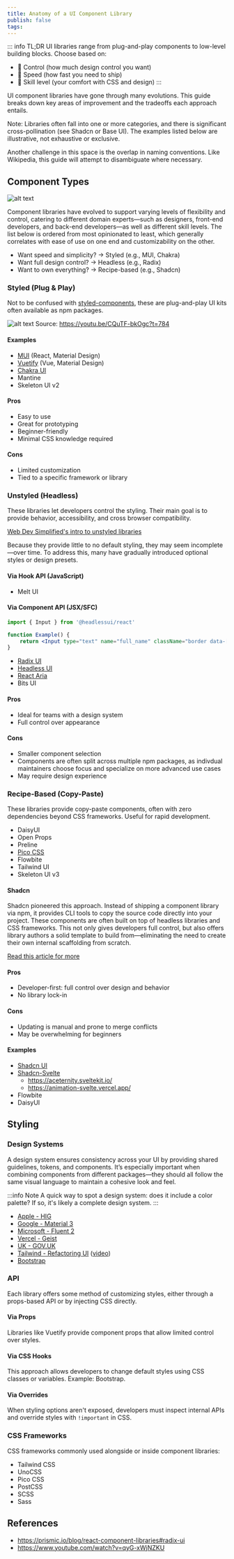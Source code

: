 ```yaml
---
title: Anatomy of a UI Component Library
publish: false
tags:
---
```


::: info TL;DR
UI libraries range from plug-and-play components to low-level building blocks. Choose based on:

- 🔧 Control (how much design control you want)
- 🚀 Speed (how fast you need to ship)
- 🧠 Skill level (your comfort with CSS and design)
  :::

UI component libraries have gone through many evolutions. This guide breaks down key areas of improvement and the tradeoffs each approach entails.

Note: Libraries often fall into one or more categories, and there is significant cross-pollination (see Shadcn or Base UI). The examples listed below are illustrative, not exhaustive or exclusive.

Another challenge in this space is the overlap in naming conventions. Like Wikipedia, this guide will attempt to disambiguate where necessary.

## Component Types

![alt text](anatomy-of-a-ui-component-library.svg)

Component libraries have evolved to support varying levels of flexibility and control, catering to different domain experts—such as designers, front-end developers, and back-end developers—as well as different skill levels. The list below is ordered from most opinionated to least, which generally correlates with ease of use on one end and customizability on the other.

- Want speed and simplicity? → Styled (e.g., MUI, Chakra)
- Want full design control? → Headless (e.g., Radix)
- Want to own everything? → Recipe-based (e.g., Shadcn)

### Styled (Plug & Play)

Not to be confused with [styled-components](https://styled-components.com/), these are plug-and-play UI kits often available as npm packages.

![alt text](anatomy-of-a-ui-component-library-1.png)
Source: https://youtu.be/CQuTF-bkOgc?t=784

#### Examples

- [MUI](https://mui.com/) (React, Material Design)
- [Vuetify](https://vuetifyjs.com/) (Vue, Material Design)
- [Chakra UI](https://chakra-ui.com/)
- Mantine
- Skeleton UI v2

#### Pros

- Easy to use
- Great for prototyping
- Beginner-friendly
- Minimal CSS knowledge required

#### Cons

- Limited customization
- Tied to a specific framework or library

### Unstyled (Headless)

These libraries let developers control the styling. Their main goal is to provide behavior, accessibility, and cross browser compatibility.

[Web Dev Simplified's intro to unstyled libraries](https://youtu.be/yn6vFCRkC3c)

Because they provide little to no default styling, they may seem incomplete—over time. To address this, many have gradually introduced optional styles or design presets.

#### Via Hook API (JavaScript)

- Melt UI

#### Via Component API (JSX/SFC)

```jsx
import { Input } from '@headlessui/react'

function Example() {
	return <Input type="text" name="full_name" className="border data-[hover]:shadow data-[focus]:bg-blue-100" />
}
```

- [Radix UI](https://www.radix-ui.com/)
- [Headless UI](https://headlessui.com/)
- [React Aria](https://react-spectrum.adobe.com/)
- Bits UI

#### Pros

- Ideal for teams with a design system
- Full control over appearance

#### Cons

- Smaller component selection
- Components are often split across multiple npm packages, as indivdual maintainers choose focus and specialize on more advanced use cases
- May require design experience

### Recipe-Based (Copy-Paste)

These libraries provide copy-paste components, often with zero dependencies beyond CSS frameworks. Useful for rapid development.

- DaisyUI
- Open Props
- Preline
- [Pico CSS](https://picocss.com/)
- Flowbite
- Tailwind UI
- Skeleton UI v3

#### Shadcn

Shadcn pioneered this approach. Instead of shipping a component library via npm, it provides CLI tools to copy the source code directly into your project. These components are often built on top of headless libraries and CSS frameworks. This not only gives developers full control, but also offers library authors a solid template to build from—eliminating the need to create their own internal scaffolding from scratch.

[Read this article for more](https://manupa.dev/blog/anatomy-of-shadcn-ui)

#### Pros

- Developer-first: full control over design and behavior
- No library lock-in

#### Cons

- Updating is manual and prone to merge conflicts
- May be overwhelming for beginners

#### Examples

- [Shadcn UI](https://ui.shadcn.com/)
- [Shadcn-Svelte](https://www.shadcn-svelte.com/)
  - https://aceternity.sveltekit.io/
  - https://animation-svelte.vercel.app/
- Flowbite
- DaisyUI

## Styling

### Design Systems

A design system ensures consistency across your UI by providing shared guidelines, tokens, and components. It’s especially important when combining components from different packages—they should all follow the same visual language to maintain a cohesive look and feel.

:::info Note
A quick way to spot a design system: does it include a color palette? If so, it's likely a complete design system.
:::

- [Apple - HIG](https://developer.apple.com/design/human-interface-guidelines)
- [Google - Material 3](https://m3.material.io/)
- [Microsoft - Fluent 2](https://fluent2.microsoft.design/)
- [Vercel - Geist](https://vercel.com/design)
- [UK - GOV.UK](https://design-system.service.gov.uk/get-started/)
- [Tailwind - Refactoring UI](https://www.refactoringui.com/) ([video](https://www.youtube.com/watch?v=ZuLn42merAg))
- [Bootstrap](https://getbootstrap.com/)

### API

Each library offers some method of customizing styles, either through a props-based API or by injecting CSS directly.

#### Via Props

Libraries like Vuetify provide component props that allow limited control over styles.

#### Via CSS Hooks

This approach allows developers to change default styles using CSS classes or variables. Example: Bootstrap.

#### Via Overrides

When styling options aren't exposed, developers must inspect internal APIs and override styles with `!important` in CSS.

### CSS Frameworks

CSS frameworks commonly used alongside or inside component libraries:

- Tailwind CSS
- UnoCSS
- Pico CSS
- PostCSS
- SCSS
- Sass

<!-- ## Storybook

If you’re serious about UI development, Storybook (and Chromatic) is essential. Think of it as unit testing for your UI—great for documentation and preventing regressions.  -->

## References

- https://prismic.io/blog/react-component-libraries#radix-ui
- https://www.youtube.com/watch?v=qyG-xWjNZKU
